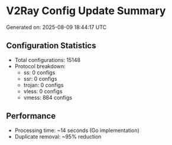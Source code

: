 # V2Ray Config Update Summary
Generated on: 2025-08-09 18:44:17 UTC

## Configuration Statistics
- Total configurations: 15148
- Protocol breakdown:
  - ss: 0 configs
  - ssr: 0 configs
  - trojan: 0 configs
  - vless: 0 configs
  - vmess: 884 configs

## Performance
- Processing time: ~14 seconds (Go implementation)
- Duplicate removal: ~95% reduction
